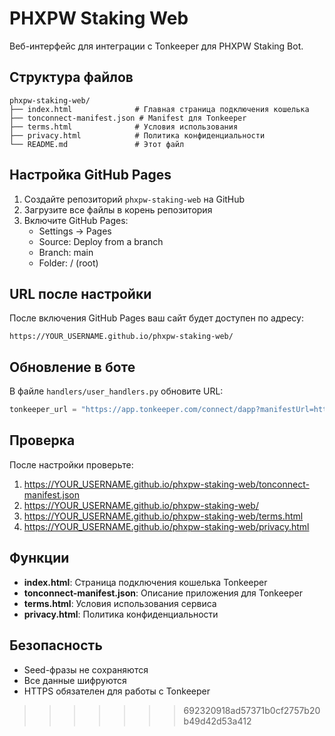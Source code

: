 
# PHXPW Staking Web

Веб-интерфейс для интеграции с Tonkeeper для PHXPW Staking Bot.

## Структура файлов

```
phxpw-staking-web/
├── index.html              # Главная страница подключения кошелька
├── tonconnect-manifest.json # Manifest для Tonkeeper
├── terms.html              # Условия использования
├── privacy.html            # Политика конфиденциальности
└── README.md               # Этот файл
```

## Настройка GitHub Pages

1. Создайте репозиторий `phxpw-staking-web` на GitHub
2. Загрузите все файлы в корень репозитория
3. Включите GitHub Pages:
   - Settings → Pages
   - Source: Deploy from a branch
   - Branch: main
   - Folder: / (root)

## URL после настройки

После включения GitHub Pages ваш сайт будет доступен по адресу:
```
https://YOUR_USERNAME.github.io/phxpw-staking-web/
```

## Обновление в боте

В файле `handlers/user_handlers.py` обновите URL:
```python
tonkeeper_url = "https://app.tonkeeper.com/connect/dapp?manifestUrl=https://YOUR_USERNAME.github.io/phxpw-staking-web/tonconnect-manifest.json"
```

## Проверка

После настройки проверьте:
1. https://YOUR_USERNAME.github.io/phxpw-staking-web/tonconnect-manifest.json
2. https://YOUR_USERNAME.github.io/phxpw-staking-web/
3. https://YOUR_USERNAME.github.io/phxpw-staking-web/terms.html
4. https://YOUR_USERNAME.github.io/phxpw-staking-web/privacy.html

## Функции

- **index.html**: Страница подключения кошелька Tonkeeper
- **tonconnect-manifest.json**: Описание приложения для Tonkeeper
- **terms.html**: Условия использования сервиса
- **privacy.html**: Политика конфиденциальности

## Безопасность

- Seed-фразы не сохраняются
- Все данные шифруются
- HTTPS обязателен для работы с Tonkeeper 
>>>>>>> 692320918ad57371b0cf2757b20b49d42d53a412
